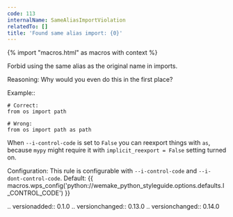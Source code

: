 ```yaml
---
code: 113
internalName: SameAliasImportViolation
relatedTo: []
title: 'Found same alias import: {0}'
---
```


{% import "macros.html" as macros with context %}

Forbid using the same alias as the original name in imports.

Reasoning: Why would you even do this in the first place?

Example::

    # Correct:
    from os import path
    
    # Wrong:
    from os import path as path

When `--i-control-code` is set to `False` you can reexport things with
`as`, because `mypy` might require it with `implicit_reexport = False`
setting turned on.

Configuration: This rule is configurable with `--i-control-code` and
`--i-dont-control-code`. Default:
{{ macros.wps_config('python://wemake_python_styleguide.options.defaults.I_CONTROL_CODE') }}

.. versionadded:: 0.1.0 .. versionchanged:: 0.13.0 .. versionchanged::
0.14.0